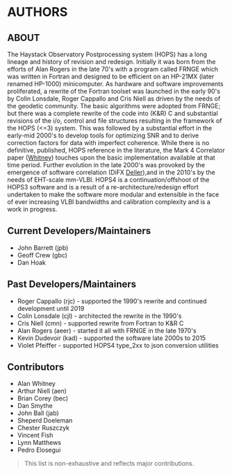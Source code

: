 # AUTHORS

## ABOUT 
The Haystack Observatory Postprocessing system (HOPS) has a long lineage
and history of revision and redesign. Initially it was born from the efforts of 
Alan Rogers in the late 70's with a program called FRNGE which was 
written in Fortran and designed to be efficient on an HP-21MX 
(later renamed HP-1000) minicomputer. As hardware and software improvements 
proliferated, a rewrite of the Fortran toolset was launched in
the early 90's by Colin Lonsdale, Roger Cappallo and Cris Niell as
driven by the needs of the geodetic community. The basic algorithms
were adopted from FRNGE; but there was a complete rewrite of the code
into (K\&R) C and substantial revisions of the i/o, control and file
structures resulting in the framework of the HOPS (<=3) system.
This was followed by a substantial effort in the early-mid
2000's to develop tools for optimizing SNR and to derive correction factors
for data with imperfect coherence. While there is no definitive, published, 
HOPS reference in the literature, the Mark 4 Correlator paper ([Whitney](https://doi.org/10.1029/2002RS002820))
touches upon the basic implementation available at that time period.
Further evolution in the late 2000's was provoked by the emergence of software correlation
(DiFX [Deller](https://doi.org/10.1086/513572)),and in the 2010's by the
needs of EHT-scale mm-VLBI. HOPS4 is a continuation/offshoot of the HOPS3 software and 
is a result of a re-architecture/redesign effort undertaken to make the software
more modular and extensible in the face of ever increasing VLBI bandwidths and calibration complexity
and is a work in progress.


## Current Developers/Maintainers

- John Barrett (jpb)
- Geoff Crew (gbc)
- Dan Hoak

## Past Developers/Maintainers

- Roger Cappallo (rjc) - supported the 1990's rewrite and continued development until 2019
- Colin Lonsdale (cjl) - architected the rewrite in the 1990's
- Cris Niell (cmn) - supported rewrite from Fortran to K&R C
- Alan Rogers (aeer) - started it all with FRNGE in the late 1970's
- Kevin Dudevoir (kad) - supported the software late 2000s to 2015
- Violet Pfeiffer - supported HOPS4 type_2xx to json conversion utilities 

## Contributors

- Alan Whitney
- Arthur Niell (aen)
- Brian Corey (bec)
- Dan Smythe 
- John Ball (jab)
- Sheperd Doeleman 
- Chester Ruszczyk
- Vincent Fish
- Lynn Matthews
- Pedro Elosegui


> This list is non-exhaustive and reflects major contributions. 
